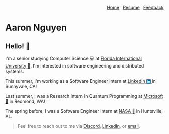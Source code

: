 <div>
  <p align="right">
    <a href="/">Home</a>
    &nbsp;
    <a href="/assets/aaronnguyen-resume.pdf">Resume</a>
    &nbsp;
    <a href="mailto:me@aaronnguyen.dev">Feedback</a>
  </p>
</div>

# Aaron Nguyen

## Hello! 👋

I'm a senior studying Computer Science 💻 at [Florida International University 🐆](https://www.fiu.edu/). I'm interested in software engineering and distributed systems.


This summer, I'm working as a Software Engineer Intern at 
<a href="https://www.linkedin.com/">
  LinkedIn <img src="/assets/linkedin.svg" alt="LinkedIn" style="height:1em; width:auto; vertical-align:middle;">
</a> in Sunnyvale, CA!

Last summer, I was a Research Intern in Quantum Programming at [Microsoft 🌱](https://microsoft.com/) in Redmond, WA!

The spring before, I was a Software Engineer Intern at [NASA 🚀](https://www.nasa.gov/) in Huntsville, AL.

> Feel free to reach out to me via [Discord](https://discord.com/users/756319376453533726), [LinkedIn](https://www.linkedin.com/in/aaronthangnguyen), or [email](mailto:me@aaronnguyen.dev).
